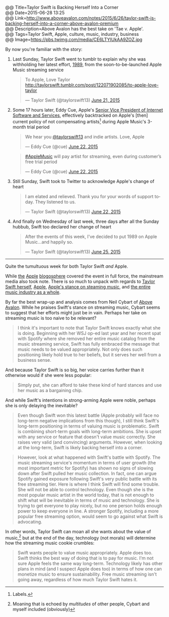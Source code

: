 @@ Title=Taylor Swift is Backing Herself Into a Corner  
@@ Date=2015-06-28 13:25  
@@ Link=http://www.aboveavalon.com/notes/2015/6/26/taylor-swift-is-backing-herself-into-a-corner-above-avalon-premium  
@@ Description=Above Avalon has the best take on 'Tae v. Apple'.  
@@ Tags=Taylor Swift, Apple, culture, music, industry, business  
@@ Image=https://pbs.twimg.com/media/CE6LTYIUkAA9ZOZ.jpg  

By now you're familiar with the story:

1. Last Sunday, Taylor Swift went to tumblr to explain why she was withholding her latest effort, [1989](https://en.wikipedia.org/wiki/1989_(Taylor_Swift_album)), from the soon-to-be-launched Apple Music streaming service
	<blockquote class="twitter-tweet" lang="en"><p lang="en" dir="ltr">To Apple, Love Taylor &#10;<a href="http://taylorswift.tumblr.com/post/122071902085/to-apple-love-taylor">http://taylorswift.tumblr.com/post/122071902085/to-apple-love-taylor</a></p>&mdash; Taylor Swift (@taylorswift13) <a href="https://twitter.com/taylorswift13/status/612575467787407360">June 21, 2015</a></blockquote> <script async src="//platform.twitter.com/widgets.js" charset="utf-8"></script>
2. Some 17 hours later, Eddy Cue, Apple's [Senior Vice President of Internet Software and Services](https://www.apple.com/pr/bios/eddy-cue.html), effectively backtracked on Apple's [then] current policy of not compensating artists[^la] during Apple Music's 3-month trial period
	<blockquote class="twitter-tweet" lang="en"><p lang="en" dir="ltr">We hear you <a href="https://twitter.com/taylorswift13">@taylorswift13</a> and indie artists. Love, Apple</p>&mdash; Eddy Cue (@cue) <a href="https://twitter.com/cue/status/612824947342229504">June 22, 2015</a></blockquote> <script async src="//platform.twitter.com/widgets.js" charset="utf-8"></script>
	<blockquote class="twitter-tweet" lang="en"><p lang="en" dir="ltr"><a href="https://twitter.com/hashtag/AppleMusic?src=hash">#AppleMusic</a> will pay artist for streaming, even during customer’s free trial period</p>&mdash; Eddy Cue (@cue) <a href="https://twitter.com/cue/status/612824775220555776">June 22, 2015</a></blockquote> <script async src="//platform.twitter.com/widgets.js" charset="utf-8"></script>
3. Still Sunday, Swift took to Twitter to acknowledge Apple's change of heart
	<blockquote class="twitter-tweet" lang="en"><p lang="en" dir="ltr">I am elated and relieved. Thank you for your words of support today. They listened to us.</p>&mdash; Taylor Swift (@taylorswift13) <a href="https://twitter.com/taylorswift13/status/612841136311390209">June 22, 2015</a></blockquote> <script async src="//platform.twitter.com/widgets.js" charset="utf-8"></script>
4. And finally on Wednesday of last week, three days after all the Sunday hubbub, Swift too declared her change of heart
	<blockquote class="twitter-tweet" lang="en"><p lang="en" dir="ltr">After the events of this week, I&#39;ve decided to put 1989 on Apple Music...and happily so.</p>&mdash; Taylor Swift (@taylorswift13) <a href="https://twitter.com/taylorswift13/status/614092816940167168">June 25, 2015</a></blockquote> <script async src="//platform.twitter.com/widgets.js" charset="utf-8"></script>
	
<hr class="small" />

Quite the tumultuous week for both Taylor Swift *and* Apple. 

While [the](http://daringfireball.net/linked/2015/06/21/taylor-swift-apple-music) [Apple](http://sixcolors.com/link/2015/06/taylor-swifts-1989-to-be-on-apple-music/) [blogosphere](http://www.macstories.net/linked/taylor-swift-criticizes-apple-music-for-lack-of-artist-compensation-in-free-trial-period/) covered the event in full force, the mainstream media also took note. There is so much to unpack with regards to [Taylor Swift herself](http://time.com/3554468/why-taylor-swift-spotify/), [Apple](https://www.apple.com/pr/library/2003/04/28Apple-Launches-the-iTunes-Music-Store.html), [Apple's stance on steaming music](http://allthingsd.com/20130110/beats-jimmy-iovine-on-steve-jobs-spotify-and-why-he-can-make-subscriptions-work/), and [the entire music industry as a whole](http://www.economist.com/news/business/21599350-record-bosses-now-hope-online-streaming-could-become-big-enough-business-arrest-their).

By far the best wrap-up and analysis comes from Neil Cybart of [Above Avalon](http://www.aboveavalon.com/notes/2015/6/26/taylor-swift-is-backing-herself-into-a-corner-above-avalon-premium). While he praises Swift's stance on streaming music, Cybart seems to suggest that her efforts might just be in vain. Perhaps her take on streaming music is too naive to be relevant? 
>I think it's important to note that Taylor Swift knows exactly what she is doing. Beginning with her WSJ op-ed last year and her recent spat with Spotify where she removed her entire music catalog from the music streaming service, Swift has fully embraced the message that music needs to be valued appropriately. Not only does such positioning likely hold true to her beliefs, but it serves her well from a business sense.

And because Taylor Swift is so big, her voice carries further than it otherwise would if she were less popular:
>Simply put, she can afford to take these kind of hard stances and use her music as a bargaining chip.

And while Swift's intentions in strong-arming Apple were noble, perhaps she is only delaying the inevitable?
>Even though Swift won this latest battle (Apple probably will face no long-term negative implications from this though), I still think Swift's long-term positioning in terms of valuing music is problematic. Swift is combining short-term goals with long-term ambitions. She is upset with any service or feature that doesn't value music correctly. She raises very valid (and convincing) arguments. However, when looking at the long-term, Swift is likely backing herself into a corner.

>However, look at what happened with Swift's battle with Spotify. The music streaming service's momentum in terms of user growth (the most important metric for Spotify) has shown no signs of slowing down after Swift pulled her music collection. In fact, one can argue Spotify gained exposure following Swift's very public battle with its free streaming tier. Here is where I think Swift will find some trouble. She will not be able to control technology. Even though she is the most popular music artist in the world today, that is not enough to shift what will be inevitable in terms of music and technology. She is trying to get everyone to play nicely, but no one person holds enough power to keep everyone in line. A stronger Spotify, including a more popular free streaming option, would seem to go against what Swift is advocating.

In other words, Taylor Swift can moan all she wants about the value of music,[^on] but at the end of the day, technology (not morals) will determine how the streaming music cookie crumbles:
>Swift wants people to value music appropriately. Apple does too. Swift thinks the best way of doing that is to pay for music. I'm not sure Apple feels the same way long-term. Technology likely has other plans in mind (and I suspect Apple does too) in terms of how one can monetize music to ensure sustainability. Free music streaming isn't going away, regardless of how much Taylor Swift hates it.

[^la]: Labels.
[^on]: Moaning that is echoed by *multitudes* of other people, Cybart and myself included (obviously)